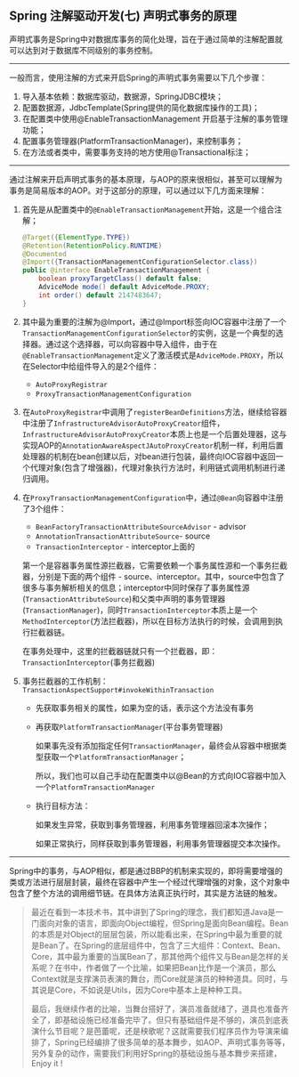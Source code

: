 ## Spring 注解驱动开发(七) 声明式事务的原理

声明式事务是Spring中对数据库事务的简化处理，旨在于通过简单的注解配置就可以达到对于数据库不同级别的事务控制。

---

一般而言，使用注解的方式来开启Spring的声明式事务需要以下几个步骤：

1. 导入基本依赖：数据库驱动，数据源，SpringJDBC模块；
2. 配置数据源，JdbcTemplate(Spring提供的简化数据库操作的工具)；
3. 在配置类中使用@EnableTransactionManagement 开启基于注解的事务管理功能；
4. 配置事务管理器(PlatformTransactionManager)，来控制事务；
5. 在方法或者类中，需要事务支持的地方使用@Transactional标注；

---

通过注解来开启声明式事务的基本原理，与AOP的原来很相似，甚至可以理解为事务是简易版本的AOP。对于这部分的原理，可以通过以下几方面来理解：

1. 首先是从配置类中的`@EnableTransactionManagement`开始，这是一个组合注解；

   ```java
   @Target({ElementType.TYPE})
   @Retention(RetentionPolicy.RUNTIME)
   @Documented
   @Import({TransactionManagementConfigurationSelector.class})
   public @interface EnableTransactionManagement {
       boolean proxyTargetClass() default false;
       AdviceMode mode() default AdviceMode.PROXY;
       int order() default 2147483647;
   }
   ```

2. 其中最为重要的注解为@Import，通过@Import标签向IOC容器中注册了一个`TransactionManagementConfigurationSelector`的实例，这是一个典型的选择器。通过这个选择器，可以向容器中导入组件，由于在`@EnableTransactionManagement`定义了激活模式是`AdviceMode.PROXY`，所以在Selector中给组件导入的是2个组件：

   - `AutoProxyRegistrar`
   - `ProxyTransactionManagementConfiguration`

3. 在`AutoProxyRegistrar`中调用了`registerBeanDefinitions`方法，继续给容器中注册了`InfrastructureAdvisorAutoProxyCreator`组件，`InfrastructureAdvisorAutoProxyCreator`本质上也是一个后置处理器，这与实现AOP的`AnnotationAwareAspectJAutoProxyCreator`机制一样，利用后置处理器的机制在bean创建以后，对bean进行包装，最终向IOC容器中返回一个代理对象(包含了增强器)，代理对象执行方法时，利用链式调用机制进行递归调用。

4. 在`ProxyTransactionManagementConfiguration`中，通过`@Bean`向容器中注册了3个组件：

   - `BeanFactoryTransactionAttributeSourceAdvisor`  - advisor
   - `AnnotationTransactionAttributeSource`- source
   - `TransactionInterceptor` - interceptor上面的

   第一个是容器事务属性源拦截器，它需要依赖一个事务属性源和一个事务拦截器，分别是下面的两个组件 - source、interceptor。其中，source中包含了很多与事务解析相关的信息；interceptor中同时保存了事务属性源(`TransactionAttributeSource`)和父类中声明的事务管理器(`TransactionManager`)，同时`TransactionInterceptor`本质上是一个`MethodInterceptor`(方法拦截器)，所以在目标方法执行的时候，会调用到执行拦截器链。

   在事务处理中，这里的拦截器链就只有一个拦截器，即：`TransactionInterceptor`(事务拦截器)

5. 事务拦截器的工作机制：`TransactionAspectSupport#invokeWithinTransaction`

   - 先获取事务相关的属性，如果为空的话，表示这个方法没有事务

   - 再获取`PlatformTransactionManager`(平台事务管理器)

     如果事先没有添加指定任何`TransactionManager`，最终会从容器中根据类型获取一个`PlatformTransactionManager`；

     所以，我们也可以自己手动在配置类中以@Bean的方式向IOC容器中加入一个`PlatformTransactionManager`

   - 执行目标方法：

     如果发生异常，获取到事务管理器，利用事务管理器回滚本次操作；

     如果正常执行，同样获取到事务管理器，利用事务管理器提交本次操作。

---

Spring中的事务，与AOP相似，都是通过BBP的机制来实现的，即将需要增强的类或方法进行层层封装，最终在容器中产生一个经过代理增强的对象，这个对象中包含了整个方法的调用细节链。在具体方法真正执行时，其实是方法链的触发。



> 最近在看到一本技术书，其中讲到了Spring的理念，我们都知道Java是一门面向对象的语言，即面向Object编程，但Spring是面向Bean编程。Bean的本质是对Object的层层包装，所以能看出来，在Spring中最为重要的就是Bean了。在Spring的底层组件中，包含了三大组件：Context、Bean、Core，其中最为重要的当属Bean了，那其他两个组件又与Bean是怎样的关系呢？在书中，作者做了一个比喻，如果把Bean比作是一个演员，那么Context就是支撑演员表演的舞台，而Core就是演员的种种道具。同时，与其说是Core，不如说是Utils，因为Core中基本上是种种工具。
>
> 最后，我继续作者的比喻，当舞台搭好了，演员准备就绪了，道具也准备齐全了，即基础设施已经准备完毕了。但只有基础组件是不够的，演员到底表演什么节目呢？是芭蕾呢，还是秧歌呢？这就需要我们程序员作为导演来编排了，Spring已经编排了很多简单的基本舞步，如AOP、声明式事务等等，另外复杂的动作，需要我们利用好Spring的基础设施与基本舞步来搭建，Enjoy it !